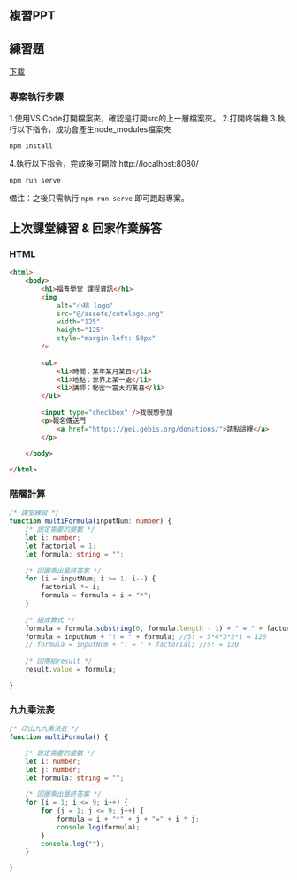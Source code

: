 ## 複習PPT


## 練習題
[下載](https://github.com/tsunhousam91/third_course_practice)

### 專案執行步驟
1.使用VS Code打開檔案夾，確認是打開src的上一層檔案夾。
2.打開終端機
3.執行以下指令，成功會產生node_modules檔案夾
```
npm install
```
4.執行以下指令，完成後可開啟 http://localhost:8080/
```
npm run serve
```
備注：之後只需執行 `npm run serve` 即可跑起專案。


## 上次課堂練習 & 回家作業解答

### HTML
``` HTML
<html>
	<body>
		<h1>福青學堂 課程資訊</h1>
		<img
			alt="小桃 logo"
			src="@/assets/cutelogo.png"
			width="125"
			height="125"
			style="margin-left: 50px"
		/>
		
		<ul>
			<li>時間：某年某月某日</li>
			<li>地點：世界上某一處</li>
			<li>講師：秘密～當天的驚喜</li>
		</ul>
		
		<input type="checkbox" />我很想參加
		<p>報名傳送門
			<a href="https://pei.gebis.org/donations/">請點這裡</a>
		</p>
	
	</body>

</html>


```

### 階層計算
``` TypeScript
/* 課堂練習 */
function multiFormula(inputNum: number) {
	/* 設定需要的變數 */
	let i: number;
	let factorial = 1;
	let formula: string = "";
	
	/* 回圈乘出最終答案 */
	for (i = inputNum; i >= 1; i--) {
		factorial *= i;
		formula = formula + i + "*";
	}
	
	/* 組成算式 */
	formula = formula.substring(0, formula.length - 1) + " = " + factorial; //5*4*3*2*1=120
	formula = inputNum + "! = " + formula; //5! = 5*4*3*2*1 = 120
	// formula = inputNum + "! = " + factorial; //5! = 120
	
	/* 回傳給result */
	result.value = formula;

}

```

### 九九乘法表
``` TypeScript
/* 印出九九乘法表 */
function multiFormula() {

	/* 設定需要的變數 */
	let i: number;
	let j: number;
	let formula: string = "";
	
	/* 回圈乘出最終答案 */
	for (i = 1; i <= 9; i++) {
		for (j = 1; j <= 9; j++) {
			formula = i + "*" + j + "=" + i * j;
			console.log(formula);
		}
		console.log("");
	}

}
```
